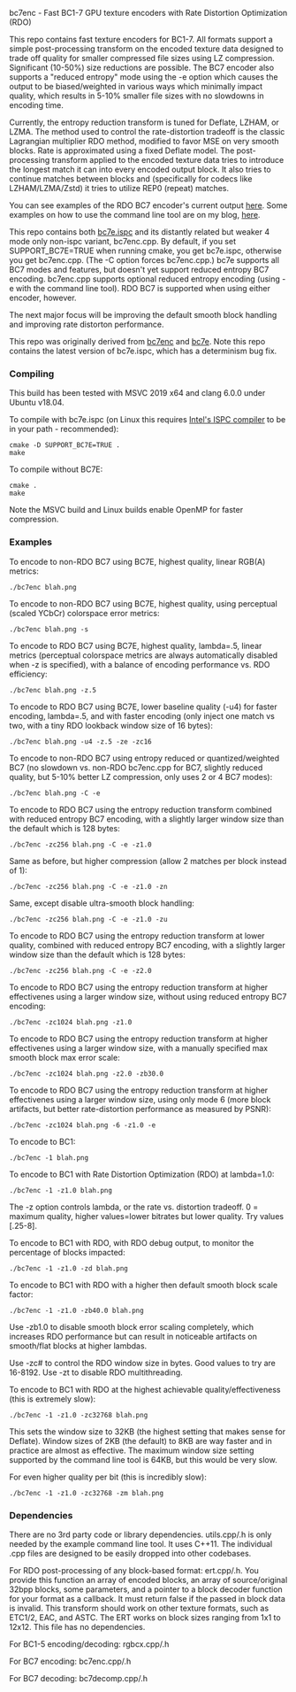 bc7enc - Fast BC1-7 GPU texture encoders with Rate Distortion Optimization (RDO)

This repo contains fast texture encoders for BC1-7. All formats support a simple post-processing transform on the encoded texture data designed to trade off quality for smaller compressed file sizes using LZ compression. Significant (10-50%) size reductions are possible. The BC7 encoder also supports a "reduced entropy" mode using the -e option which causes the output to be biased/weighted in various ways which minimally impact quality, which results in 5-10% smaller file sizes with no slowdowns in encoding time.

Currently, the entropy reduction transform is tuned for Deflate, LZHAM, or LZMA. The method used to control the rate-distortion tradeoff is the classic Lagrangian multiplier RDO method, modified to favor MSE on very smooth blocks. Rate is approximated using a fixed Deflate model. The post-processing transform applied to the encoded texture data tries to introduce the longest match it can into every encoded output block. It also tries to continue matches between blocks and (specifically for codecs like LZHAM/LZMA/Zstd) it tries to utilize REP0 (repeat) matches.

You can see examples of the RDO BC7 encoder's current output [here](https://richg42.blogspot.com/2021/02/more-rdo-bc7-encoding.html). Some examples on how to use the command line tool are on my blog, [here](https://richg42.blogspot.com/2021/02/how-to-use-bc7encrdo.html).

This repo contains both [bc7e.ispc](https://github.com/BinomialLLC/bc7e) and its distantly related but weaker 4 mode only non-ispc variant, bc7enc.cpp. By default, if you set SUPPORT_BC7E=TRUE when running cmake, you get bc7e.ispc, otherwise you get bc7enc.cpp. (The -C option forces bc7enc.cpp.) bc7e supports all BC7 modes and features, but doesn't yet support reduced entropy BC7 encoding. bc7enc.cpp supports optional reduced entropy encoding (using -e with the command line tool). RDO BC7 is supported when using either encoder, however.

The next major focus will be improving the default smooth block handling and improving rate distorton performance.

This repo was originally derived from [bc7enc](https://github.com/richgel999/bc7enc) and [bc7e](https://github.com/BinomialLLC/bc7e). Note this repo contains the latest version of bc7e.ispc, which has a determinism bug fix.

### Compiling

This build has been tested with MSVC 2019 x64 and clang 6.0.0 under Ubuntu v18.04.

To compile with bc7e.ispc (on Linux this requires [Intel's ISPC compiler](https://ispc.github.io/downloads.html) to be in your path - recommended):

```
cmake -D SUPPORT_BC7E=TRUE .
make
```

To compile without BC7E:

```
cmake .
make
```

Note the MSVC build and Linux builds enable OpenMP for faster compression.

### Examples

To encode to non-RDO BC7 using BC7E, highest quality, linear RGB(A) metrics:

```
./bc7enc blah.png
```

To encode to non-RDO BC7 using BC7E, highest quality, using perceptual (scaled YCbCr) colorspace error metrics:

```
./bc7enc blah.png -s
```

To encode to RDO BC7 using BC7E, highest quality, lambda=.5, linear metrics (perceptual colorspace metrics are always automatically disabled when -z is specified), with a balance of encoding performance vs. RDO efficiency:

```
./bc7enc blah.png -z.5
```

To encode to RDO BC7 using BC7E, lower baseline quality (-u4) for faster encoding, lambda=.5, and with faster encoding (only inject one match vs two, with a tiny RDO lookback window size of 16 bytes):

```
./bc7enc blah.png -u4 -z.5 -ze -zc16
```

To encode to non-RDO BC7 using entropy reduced or quantized/weighted BC7 (no slowdown vs. non-RDO bc7enc.cpp for BC7, slightly reduced quality, but 5-10% better LZ compression, only uses 2 or 4 BC7 modes):

```
./bc7enc blah.png -C -e
```

To encode to RDO BC7 using the entropy reduction transform combined with reduced entropy BC7 encoding, with a slightly larger window size than the default which is 128 bytes:

```
./bc7enc -zc256 blah.png -C -e -z1.0
```

Same as before, but higher compression (allow 2 matches per block instead of 1):

```
./bc7enc -zc256 blah.png -C -e -z1.0 -zn
```

Same, except disable ultra-smooth block handling:

```
./bc7enc -zc256 blah.png -C -e -z1.0 -zu
```

To encode to RDO BC7 using the entropy reduction transform at lower quality, combined with reduced entropy BC7 encoding, with a slightly larger window size than the default which is 128 bytes:

```
./bc7enc -zc256 blah.png -C -e -z2.0
```

To encode to RDO BC7 using the entropy reduction transform at higher effectivenes using a larger window size, without using reduced entropy BC7 encoding:

```
./bc7enc -zc1024 blah.png -z1.0
```

To encode to RDO BC7 using the entropy reduction transform at higher effectivenes using a larger window size, with a manually specified max smooth block max error scale:

```
./bc7enc -zc1024 blah.png -z2.0 -zb30.0
```

To encode to RDO BC7 using the entropy reduction transform at higher effectivenes using a larger window size, using only mode 6 (more block artifacts, but better rate-distortion performance as measured by PSNR):

```
./bc7enc -zc1024 blah.png -6 -z1.0 -e
```

To encode to BC1:
```
./bc7enc -1 blah.png
```

To encode to BC1 with Rate Distortion Optimization (RDO) at lambda=1.0:
```
./bc7enc -1 -z1.0 blah.png
```

The -z option controls lambda, or the rate vs. distortion tradeoff. 0 = maximum quality, higher values=lower bitrates but lower quality. Try values [.25-8].

To encode to BC1 with RDO, with RDO debug output, to monitor the percentage of blocks impacted:
```
./bc7enc -1 -z1.0 -zd blah.png
```

To encode to BC1 with RDO with a higher then default smooth block scale factor:
```
./bc7enc -1 -z1.0 -zb40.0 blah.png
```

Use -zb1.0 to disable smooth block error scaling completely, which increases RDO performance but can result in noticeable artifacts on smooth/flat blocks at higher lambdas.

Use -zc# to control the RDO window size in bytes. Good values to try are 16-8192. 
Use -zt to disable RDO multithreading. 

To encode to BC1 with RDO at the highest achievable quality/effectiveness (this is extremely slow):

```
./bc7enc -1 -z1.0 -zc32768 blah.png
```

This sets the window size to 32KB (the highest setting that makes sense for Deflate). Window sizes of 2KB (the default) to 8KB are way faster and in practice are almost as effective. The maximum window size setting supported by the command line tool is 64KB, but this would be very slow.

For even higher quality per bit (this is incredibly slow):
```
./bc7enc -1 -z1.0 -zc32768 -zm blah.png
```

### Dependencies
There are no 3rd party code or library dependencies. utils.cpp/.h is only needed by the example command line tool. It uses C++11. The individual .cpp files are designed to be easily dropped into other codebases.

For RDO post-processing of any block-based format: ert.cpp/.h. You provide this function an array of encoded blocks, an array of source/original 32bpp blocks, some parameters, and a pointer to a block decoder function for your format as a callback. It must return false if the passed in block data is invalid. This transform should work on other texture formats, such as ETC1/2, EAC, and ASTC. The ERT works on block sizes ranging from 1x1 to 12x12. This file has no dependencies.

For BC1-5 encoding/decoding: rgbcx.cpp/.h

For BC7 encoding: bc7enc.cpp/.h

For BC7 decoding: bc7decomp.cpp/.h


